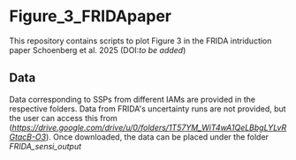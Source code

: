 # Figure_3_FRIDApaper
This repository contains scripts to plot Figure 3 in the FRIDA intriduction paper Schoenberg et al. 2025 (DOI:_to be added_)

## Data
Data corresponding to SSPs from different IAMs are provided in the respective folders. Data from FRIDA's uncertainty runs are not provided, but the user can access this from (_https://drive.google.com/drive/u/0/folders/1T57YM_WiT4wA1QeLBbgLYLvRGtacB-O3_). Once downloaded, the data can be placed under the folder _FRIDA_sensi_output_
